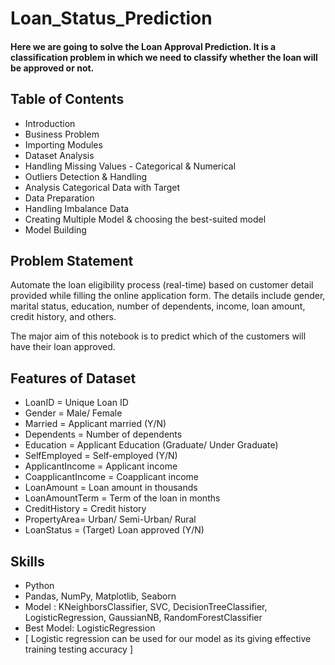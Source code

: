 # Loan_Status_Prediction

#### Here we are going to solve the Loan Approval Prediction. It is a classification problem in which we need to classify whether the loan will be approved or not.


## Table of Contents

- Introduction
- Business Problem
- Importing Modules
- Dataset Analysis
- Handling Missing Values - Categorical & Numerical
- Outliers Detection & Handling
- Analysis Categorical Data with Target
- Data Preparation
- Handling Imbalance Data
- Creating Multiple Model & choosing the best-suited model
- Model Building


## Problem Statement

Automate the loan eligibility process (real-time) based on customer detail provided while filling the online application form. The details include gender, marital status, education, number of dependents, income, loan amount, credit history, and others.

The major aim of this notebook is to predict which of the customers will have their loan approved.


## Features of Dataset

- LoanID = Unique Loan ID
- Gender = Male/ Female
- Married = Applicant married (Y/N)
- Dependents = Number of dependents
- Education = Applicant Education (Graduate/ Under Graduate)
- SelfEmployed = Self-employed (Y/N)
- ApplicantIncome = Applicant income
- CoapplicantIncome = Coapplicant income
- LoanAmount = Loan amount in thousands
- LoanAmountTerm = Term of the loan in months
- CreditHistory = Credit history
- PropertyArea= Urban/ Semi-Urban/ Rural
- LoanStatus = (Target) Loan approved (Y/N)


## Skills
- Python
- Pandas, NumPy, Matplotlib, Seaborn
- Model : KNeighborsClassifier, SVC, DecisionTreeClassifier, LogisticRegression, GaussianNB, RandomForestClassifier
- Best Model: LogisticRegression
- [ Logistic regression can be used for our model as its giving effective training testing accuracy ]
